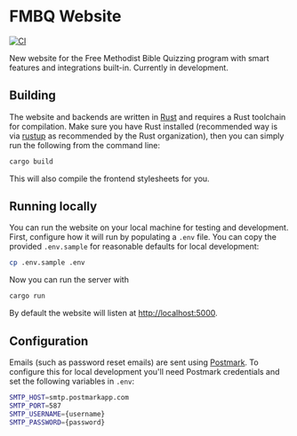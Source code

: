 # FMBQ Website

[![CI](https://github.com/sagebind/fmbq-website/actions/workflows/ci.yml/badge.svg)](https://github.com/sagebind/fmbq-website/actions/workflows/ci.yml)

New website for the Free Methodist Bible Quizzing program with smart features and integrations built-in. Currently in development.

## Building

The website and backends are written in [Rust](https://www.rust-lang.org/) and requires a Rust toolchain for compilation. Make sure you have Rust installed (recommended way is via [rustup](https://rustup.rs/) as recommended by the Rust organization), then you can simply run the following from the command line:

```sh
cargo build
```

This will also compile the frontend stylesheets for you.

## Running locally

You can run the website on your local machine for testing and development. First, configure how it will run by populating a `.env` file. You can copy the provided `.env.sample` for reasonable defaults for local development:

```sh
cp .env.sample .env
```

Now you can run the server with

```sh
cargo run
```

By default the website will listen at <http://localhost:5000>.


## Configuration

Emails (such as password reset emails) are sent using [Postmark](https://postmarkapp.com). To configure this for local development you'll need Postmark credentials and set the following variables in `.env`:

```sh
SMTP_HOST=smtp.postmarkapp.com
SMTP_PORT=587
SMTP_USERNAME={username}
SMTP_PASSWORD={password}
```
